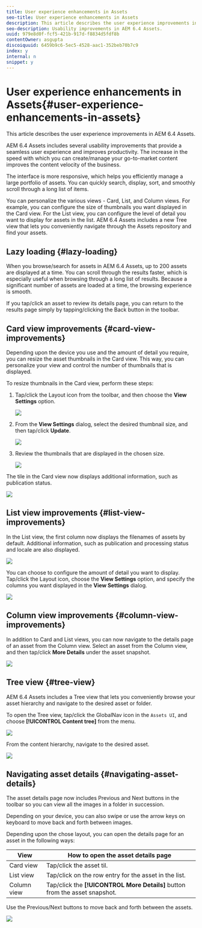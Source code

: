 ```yaml
---
title: User experience enhancements in Assets
seo-title: User experience enhancements in Assets
description: This article describes the user experience improvements in AEM 6.4 Assets.
seo-description: Usability improvements in AEM 6.4 Assets.
uuid: 979e8d0f-fcf5-421b-917d-f8834d5fdf8b
contentOwner: asgupta
discoiquuid: 6459b9c6-5ec5-4528-aac1-352beb70b7c9
index: y
internal: n
snippet: y
---
```


# User experience enhancements in Assets{#user-experience-enhancements-in-assets}

This article describes the user experience improvements in AEM 6.4 Assets.

AEM 6.4 Assets includes several usability improvements that provide a seamless user experience and improves productivity. The increase in the speed with which you can create/manage your go-to-market content improves the content velocity of the business.

The interface is more responsive, which helps you efficiently manage a large portfolio of assets. You can quickly search, display, sort, and smoothly scroll through a long list of items.

You can personalize the various views - Card, List, and Column views. For example, you can configure the size of thumbnails you want displayed in the Card view. For the List view, you can configure the level of detail you want to display for assets in the list. AEM 6.4 Assets includes a new Tree view that lets you conveniently navigate through the Assets repository and find your assets.

## Lazy loading {#lazy-loading}

When you browse/search for assets in AEM 6.4 Assets, up to 200 assets are displayed at a time. You can scroll through the results faster, which is especially useful when browsing through a long list of results. Because a significant number of assets are loaded at a time, the browsing experience is smooth.

If you tap/click an asset to review its details page, you can return to the results page simply by tapping/clicking the Back button in the toolbar.

## Card view improvements {#card-view-improvements}

Depending upon the device you use and the amount of detail you require, you can resize the asset thumbnails in the Card view. This way, you can personalize your view and control the number of thumbnails that is displayed.

To resize thumbnails in the Card view, perform these steps:

1. Tap/click the Layout icon from the toolbar, and then choose the **View Settings** option.

   ![](assets/view_settings.png)

1. From the **View Settings** dialog, select the desired thumbnail size, and then tap/click **Update**.

   ![](assets/view_settings_dialog.png)

1. Review the thumbnails that are displayed in the chosen size.

   ![](assets/thumbnails_changed.png)

The tile in the Card view now displays additional information, such as publication status.

![](assets/publish_status.png)

## List view improvements {#list-view-improvements}

In the List view, the first column now displays the filenames of assets by default. Additional information, such as publication and processing status and locale are also displayed.

![](assets/list_view.png)

You can choose to configure the amount of detail you want to display. Tap/click the Layout icon, choose the **View Settings** option, and specify the columns you want displayed in the **View Settings** dialog.

![](assets/view_settings_dialoglistview.png)

## Column view improvements {#column-view-improvements}

In addition to Card and List views, you can now navigate to the details page of an asset from the Column view. Select an asset from the Column view, and then tap/click **More Details** under the asset snapshot.

![](assets/more_details.png)

## Tree view {#tree-view}

AEM 6.4 Assets includes a Tree view that lets you conveniently browse your asset hierarchy and navigate to the desired asset or folder.

To open the Tree view, tap/click the GlobalNav icon in the `Assets UI`, and choose **[!UICONTROL Content tree]** from the menu.

![](assets/content_tree.png)

From the content hierarchy, navigate to the desired asset.

![](assets/navigate_contenttree.png)

## Navigating asset details {#navigating-asset-details}

The asset details page now includes Previous and Next buttons in the toolbar so you can view all the images in a folder in succession.

Depending on your device, you can also swipe or use the arrow keys on keyboard to move back and forth between images.

Depending upon the chose layout, you can open the details page for an asset in the following ways:

| **View** |**How to open the asset details page** |
|---|---|
| Card view |Tap/click the asset til.  |
| List view |Tap/click on the row entry for the asset in the list. |
| Column view |Tap/click the **[!UICONTROL More Details]** button from the asset snapshot. |

Use the Previous/Next buttons to move back and forth between the assets.

![](assets/prev_next_buttons.png)

